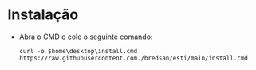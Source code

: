 # Instalação

* Abra o CMD e cole o seguinte comando:

      curl -o $home\desktop\install.cmd https://raw.githubusercontent.com./bredsan/esti/main/install.cmd
